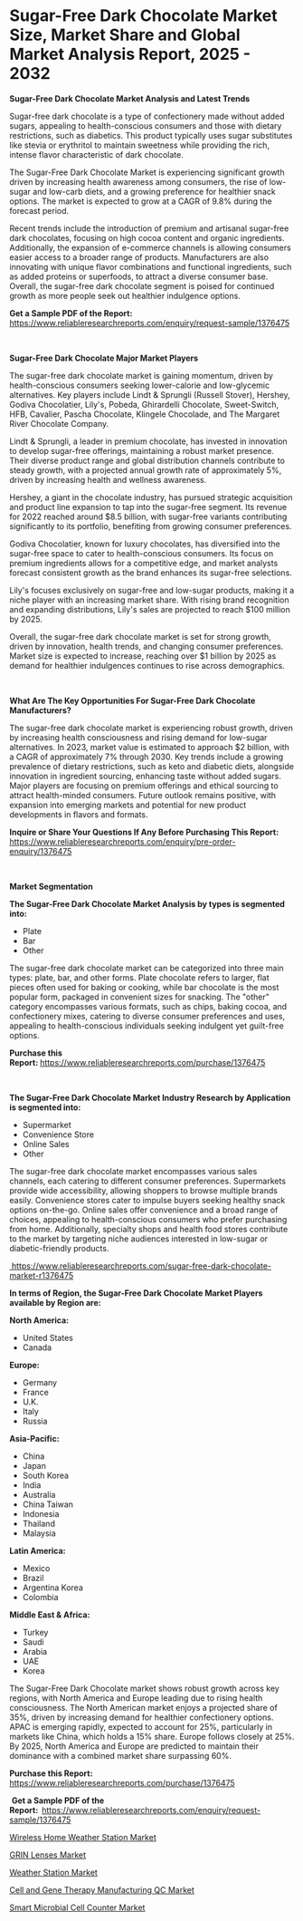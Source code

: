 <p><h1>Sugar-Free Dark Chocolate Market Size, Market Share and Global Market Analysis Report, 2025 - 2032</h1></p><p><strong>Sugar-Free Dark Chocolate Market Analysis and Latest Trends</strong></p>
<p><p>Sugar-free dark chocolate is a type of confectionery made without added sugars, appealing to health-conscious consumers and those with dietary restrictions, such as diabetics. This product typically uses sugar substitutes like stevia or erythritol to maintain sweetness while providing the rich, intense flavor characteristic of dark chocolate.</p><p>The Sugar-Free Dark Chocolate Market is experiencing significant growth driven by increasing health awareness among consumers, the rise of low-sugar and low-carb diets, and a growing preference for healthier snack options. The market is expected to grow at a CAGR of 9.8% during the forecast period. </p><p>Recent trends include the introduction of premium and artisanal sugar-free dark chocolates, focusing on high cocoa content and organic ingredients. Additionally, the expansion of e-commerce channels is allowing consumers easier access to a broader range of products. Manufacturers are also innovating with unique flavor combinations and functional ingredients, such as added proteins or superfoods, to attract a diverse consumer base. Overall, the sugar-free dark chocolate segment is poised for continued growth as more people seek out healthier indulgence options.</p></p>
<p><strong>Get a Sample PDF of the Report:&nbsp;</strong> <a href="https://www.reliableresearchreports.com/enquiry/request-sample/1376475?utm_campaign=2286&utm_medium=2&utm_source=Github&utm_content=ia&utm_term=28032025&utm_id=sugar-free-dark-chocolate">https://www.reliableresearchreports.com/enquiry/request-sample/1376475</a></p>
<p>&nbsp;</p>
<p><strong>Sugar-Free Dark Chocolate Major Market Players</strong></p>
<p><p>The sugar-free dark chocolate market is gaining momentum, driven by health-conscious consumers seeking lower-calorie and low-glycemic alternatives. Key players include Lindt & Sprungli (Russell Stover), Hershey, Godiva Chocolatier, Lily's, Pobeda, Ghirardelli Chocolate, Sweet-Switch, HFB, Cavalier, Pascha Chocolate, Klingele Chocolade, and The Margaret River Chocolate Company.</p><p>Lindt & Sprungli, a leader in premium chocolate, has invested in innovation to develop sugar-free offerings, maintaining a robust market presence. Their diverse product range and global distribution channels contribute to steady growth, with a projected annual growth rate of approximately 5%, driven by increasing health and wellness awareness.</p><p>Hershey, a giant in the chocolate industry, has pursued strategic acquisition and product line expansion to tap into the sugar-free segment. Its revenue for 2022 reached around $8.5 billion, with sugar-free variants contributing significantly to its portfolio, benefiting from growing consumer preferences.</p><p>Godiva Chocolatier, known for luxury chocolates, has diversified into the sugar-free space to cater to health-conscious consumers. Its focus on premium ingredients allows for a competitive edge, and market analysts forecast consistent growth as the brand enhances its sugar-free selections.</p><p>Lily's focuses exclusively on sugar-free and low-sugar products, making it a niche player with an increasing market share. With rising brand recognition and expanding distributions, Lily's sales are projected to reach $100 million by 2025.</p><p>Overall, the sugar-free dark chocolate market is set for strong growth, driven by innovation, health trends, and changing consumer preferences. Market size is expected to increase, reaching over $1 billion by 2025 as demand for healthier indulgences continues to rise across demographics.</p></p>
<p>&nbsp;</p>
<p><strong>What Are The Key Opportunities For Sugar-Free Dark Chocolate Manufacturers?</strong></p>
<p><p>The sugar-free dark chocolate market is experiencing robust growth, driven by increasing health consciousness and rising demand for low-sugar alternatives. In 2023, market value is estimated to approach $2 billion, with a CAGR of approximately 7% through 2030. Key trends include a growing prevalence of dietary restrictions, such as keto and diabetic diets, alongside innovation in ingredient sourcing, enhancing taste without added sugars. Major players are focusing on premium offerings and ethical sourcing to attract health-minded consumers. Future outlook remains positive, with expansion into emerging markets and potential for new product developments in flavors and formats.</p></p>
<p><strong>Inquire or Share Your Questions If Any Before Purchasing This Report:</strong> <a href="https://www.reliableresearchreports.com/enquiry/pre-order-enquiry/1376475?utm_campaign=2286&utm_medium=2&utm_source=Github&utm_content=ia&utm_term=28032025&utm_id=sugar-free-dark-chocolate">https://www.reliableresearchreports.com/enquiry/pre-order-enquiry/1376475</a></p>
<p>&nbsp;</p>
<p><strong>Market Segmentation</strong></p>
<p><strong>The Sugar-Free Dark Chocolate Market Analysis by types is segmented into:</strong></p>
<p><ul><li>Plate</li><li>Bar</li><li>Other</li></ul></p>
<p><p>The sugar-free dark chocolate market can be categorized into three main types: plate, bar, and other forms. Plate chocolate refers to larger, flat pieces often used for baking or cooking, while bar chocolate is the most popular form, packaged in convenient sizes for snacking. The "other" category encompasses various formats, such as chips, baking cocoa, and confectionery mixes, catering to diverse consumer preferences and uses, appealing to health-conscious individuals seeking indulgent yet guilt-free options.</p></p>
<p><strong>Purchase this Report:&nbsp;</strong><a href="https://www.reliableresearchreports.com/purchase/1376475?utm_campaign=2286&utm_medium=2&utm_source=Github&utm_content=ia&utm_term=28032025&utm_id=sugar-free-dark-chocolate">https://www.reliableresearchreports.com/purchase/1376475</a></p>
<p>&nbsp;</p>
<p><strong>The Sugar-Free Dark Chocolate Market Industry Research by Application is segmented into:</strong></p>
<p><ul><li>Supermarket</li><li>Convenience Store</li><li>Online Sales</li><li>Other</li></ul></p>
<p><p>The sugar-free dark chocolate market encompasses various sales channels, each catering to different consumer preferences. Supermarkets provide wide accessibility, allowing shoppers to browse multiple brands easily. Convenience stores cater to impulse buyers seeking healthy snack options on-the-go. Online sales offer convenience and a broad range of choices, appealing to health-conscious consumers who prefer purchasing from home. Additionally, specialty shops and health food stores contribute to the market by targeting niche audiences interested in low-sugar or diabetic-friendly products.</p></p>
<p><a href="https://www.reliableresearchreports.com/sugar-free-dark-chocolate-market-r1376475?utm_campaign=2286&utm_medium=2&utm_source=Github&utm_content=ia&utm_term=28032025&utm_id=sugar-free-dark-chocolate">&nbsp;https://www.reliableresearchreports.com/sugar-free-dark-chocolate-market-r1376475</a></p>
<p><strong>In terms of Region, the Sugar-Free Dark Chocolate Market Players available by Region are:</strong></p>
<p>
    <p> <strong> North America: </strong>
        <ul>
            <li>United States</li>
            <li>Canada</li>
        </ul>
        </p> 
    <p> <strong> Europe: </strong>
        <ul>
            <li>Germany</li>
            <li>France</li>
            <li>U.K.</li>
            <li>Italy</li>
            <li>Russia</li>
        </ul>
        </p> 
    <p> <strong> Asia-Pacific: </strong>
        <ul>
            <li>China</li>
            <li>Japan</li>
            <li>South Korea</li>
            <li>India</li>
            <li>Australia</li>
            <li>China Taiwan</li>
            <li>Indonesia</li>
            <li>Thailand</li>
            <li>Malaysia</li>
        </ul>
        </p> 
    <p> <strong> Latin America: </strong>
        <ul>
            <li>Mexico</li>
            <li>Brazil</li>
            <li>Argentina Korea</li>
            <li>Colombia</li>
        </ul>
        </p> 
    <p> <strong> Middle East & Africa: </strong>
        <ul>
            <li>Turkey</li>
            <li>Saudi</li>
            <li>Arabia</li>
            <li>UAE</li>
            <li>Korea</li>
        </ul>
    </p>
    </p>
<p><p>The Sugar-Free Dark Chocolate market shows robust growth across key regions, with North America and Europe leading due to rising health consciousness. The North American market enjoys a projected share of 35%, driven by increasing demand for healthier confectionery options. APAC is emerging rapidly, expected to account for 25%, particularly in markets like China, which holds a 15% share. Europe follows closely at 25%. By 2025, North America and Europe are predicted to maintain their dominance with a combined market share surpassing 60%.</p></p>
<p><strong>Purchase this Report: </strong><a href="https://www.reliableresearchreports.com/purchase/1376475?utm_campaign=2286&utm_medium=2&utm_source=Github&utm_content=ia&utm_term=28032025&utm_id=sugar-free-dark-chocolate">https://www.reliableresearchreports.com/purchase/1376475</a></p>
<p>&nbsp;<strong>Get a Sample PDF of the Report:&nbsp;&nbsp;</strong><a href="https://www.reliableresearchreports.com/enquiry/request-sample/1376475?utm_campaign=2286&utm_medium=2&utm_source=Github&utm_content=ia&utm_term=28032025&utm_id=sugar-free-dark-chocolate">https://www.reliableresearchreports.com/enquiry/request-sample/1376475</a></p>
<p><strong></strong></p>
<p><p><a href="https://www.linkedin.com/pulse/global-wireless-home-weather-station-market-analysis-onmarkets-xdyfe?utm_campaign=2286&utm_medium=2&utm_source=Github&utm_content=ia&utm_term=28032025&utm_id=sugar-free-dark-chocolate">Wireless Home Weather Station Market</a></p><p><a href="https://www.linkedin.com/pulse/why-grin-lenses-market-thriving-94-cagr-through-2032-key-factors-dz3we?utm_campaign=2286&utm_medium=2&utm_source=Github&utm_content=ia&utm_term=28032025&utm_id=sugar-free-dark-chocolate">GRIN Lenses Market</a></p><p><a href="https://www.linkedin.com/pulse/complete-analysis-weather-station-markets-size-share-mbx1e?utm_campaign=2286&utm_medium=2&utm_source=Github&utm_content=ia&utm_term=28032025&utm_id=sugar-free-dark-chocolate">Weather Station Market</a></p><p><a href="https://github.com/szaszgrychkq/Market-Research-Report-List-1/blob/main/cell-and-gene-therapy-manufacturing-qc-market.md?utm_campaign=2286&utm_medium=2&utm_source=Github&utm_content=ia&utm_term=28032025&utm_id=sugar-free-dark-chocolate">Cell and Gene Therapy Manufacturing QC Market</a></p><p><a href="https://github.com/moroesarta/Market-Research-Report-List-1/blob/main/smart-microbial-cell-counter-market.md?utm_campaign=2286&utm_medium=2&utm_source=Github&utm_content=ia&utm_term=28032025&utm_id=sugar-free-dark-chocolate">Smart Microbial Cell Counter Market</a></p></p>